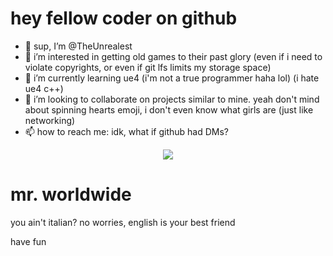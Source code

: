 # hey fellow coder on github
- 👋 sup, I’m @TheUnrealest
- 🧠 i’m interested in getting old games to their past glory (even if i need to violate copyrights, or even if git lfs limits my storage space)
- 🌱 i’m currently learning ue4 (i'm not a true programmer haha lol) (i hate ue4 c++)
- 💞️ i’m looking to collaborate on projects similar to mine. yeah don't mind about spinning hearts emoji, i don't even know what girls are (just like networking)
- 📫 how to reach me: idk, what if github had DMs?

<p align="center">
  <a href="https://skillicons.dev">
    <img src="https://skillicons.dev/icons?i=autocad,blender,cpp,cs,git,java,python,unreal" />
  </a>
</p>

# mr. worldwide
you ain't italian? no worries, english is your best friend

have fun
<!---
TheUnrealest/TheUnrealest is a ✨ special ✨ repository because its `README.md` (this file) appears on your GitHub profile.
You can click the Preview link to take a look at your changes.
--->
